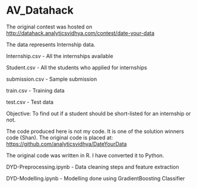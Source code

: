 # AV_Datahack

The original contest was hosted on http://datahack.analyticsvidhya.com/contest/date-your-data

The data represents Internship data.


Internship.csv - All the internships available

Student.csv - All the students who applied for internships

submission.csv - Sample submission

train.csv - Training data

test.csv - Test data


Objective: To find out if a student should be short-listed for an internship or not.

The code produced here is not my code. It is one of the solution winners code (Shan).
The original code is placed at: https://github.com/analyticsvidhya/DateYourData


The original code was written in R. I have converted it to Python.

DYD-Preprocessing.ipynb - Data cleaning steps and feature extraction

DYD-Modelling.ipynb - Modelling done using GradientBoosting Classifier